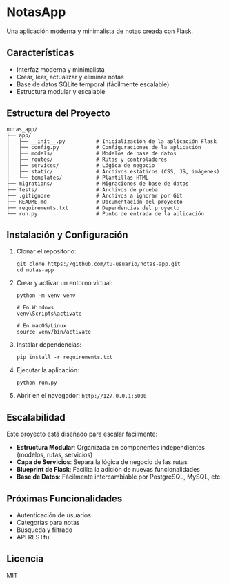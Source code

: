 # NotasApp

Una aplicación moderna y minimalista de notas creada con Flask.

## Características

- Interfaz moderna y minimalista
- Crear, leer, actualizar y eliminar notas
- Base de datos SQLite temporal (fácilmente escalable)
- Estructura modular y escalable

## Estructura del Proyecto

```
notas_app/
├── app/
│   ├── __init__.py          # Inicialización de la aplicación Flask
│   ├── config.py            # Configuraciones de la aplicación
│   ├── models/              # Modelos de base de datos
│   ├── routes/              # Rutas y controladores
│   ├── services/            # Lógica de negocio
│   ├── static/              # Archivos estáticos (CSS, JS, imágenes)
│   └── templates/           # Plantillas HTML
├── migrations/              # Migraciones de base de datos
├── tests/                   # Archivos de prueba
├── .gitignore               # Archivos a ignorar por Git
├── README.md                # Documentación del proyecto
├── requirements.txt         # Dependencias del proyecto
└── run.py                   # Punto de entrada de la aplicación
```

## Instalación y Configuración

1. Clonar el repositorio:
   ```
   git clone https://github.com/tu-usuario/notas-app.git
   cd notas-app
   ```

2. Crear y activar un entorno virtual:
   ```
   python -m venv venv
   
   # En Windows
   venv\Scripts\activate
   
   # En macOS/Linux
   source venv/bin/activate
   ```

3. Instalar dependencias:
   ```
   pip install -r requirements.txt
   ```

4. Ejecutar la aplicación:
   ```
   python run.py
   ```

5. Abrir en el navegador: `http://127.0.0.1:5000`

## Escalabilidad

Este proyecto está diseñado para escalar fácilmente:

- **Estructura Modular**: Organizada en componentes independientes (modelos, rutas, servicios)
- **Capa de Servicios**: Separa la lógica de negocio de las rutas
- **Blueprint de Flask**: Facilita la adición de nuevas funcionalidades
- **Base de Datos**: Fácilmente intercambiable por PostgreSQL, MySQL, etc.

## Próximas Funcionalidades

- Autenticación de usuarios
- Categorías para notas
- Búsqueda y filtrado
- API RESTful

## Licencia

MIT